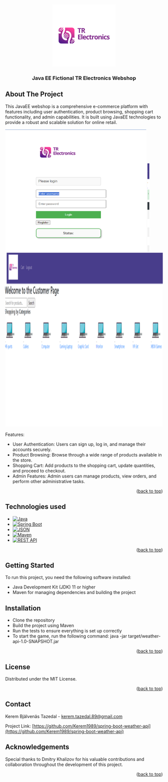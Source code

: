 <!-- Improved compatibility of back to top link: See: https://github.com/othneildrew/Best-README-Template/pull/73 -->
<a name="readme-top"></a>
<!--
*** Thanks for checking out the Best-README-Template. If you have a suggestion
*** that would make this better, please fork the repo and create a pull request
*** or simply open an issue with the tag "enhancement".
*** Don't forget to give the project a star!
*** Thanks again! Now go create something AMAZING! :D
-->



<!-- PROJECT SHIELDS -->
<!--
*** I'm using markdown "reference style" links for readability.
*** Reference links are enclosed in brackets [ ] instead of parentheses ( ).
*** See the bottom of this document for the declaration of the reference variables
*** for contributors-url, forks-url, etc. This is an optional, concise syntax you may use.
*** https://www.markdownguide.org/basic-syntax/#reference-style-links
-->


<!-- PROJECT LOGO -->
<br />
<div align="center">
    <img src="src/main/resources/static/images/TR.png" alt="Logo" width="200" height="200">
  </a>

  <h3 align="center">Java EE Fictional TR Electronics Webshop</h3>
</div>

<!-- ABOUT THE PROJECT -->
## About The Project
This JavaEE webshop is a comprehensive e-commerce platform with features including user authentication, product browsing, shopping cart functionality, and admin capabilities. It is built using JavaEE technologies to provide a robust and scalable solution for online retail.

<div>
    <img src="src/main/resources/static/images/login.png" alt="Logo" width="451" height="392">
        <img src="src/main/resources/static/images/admin.png" alt="Logo" width="6" height="283">

  <div>
    <img src="src/main/resources/static/images/customer.png" alt="Logo" width="1339" height="556">
  </a>


Features:
* User Authentication: Users can sign up, log in, and manage their accounts securely.
* Product Browsing: Browse through a wide range of products available in the store.
* Shopping Cart: Add products to the shopping cart, update quantities, and proceed to checkout.
* Admin Features: Admin users can manage products, view orders, and perform other administrative tasks.

<p align="right">(<a href="#readme-top">back to top</a>)</p>


<!-- TECHNOLOGIES USED -->
## Technologies used
* [![Java][Java.com]][Java-url]
* [![Spring Boot][SpringBoot.com]][SpringBoot-url]
* [![JSON][JSON.com]][JSON-url]
* [![Maven][Maven.com]][Maven-url]
* [![REST API][RestAPI.com]][RestAPI-url]



<p align="right">(<a href="#readme-top">back to top</a>)</p>



<!-- GETTING STARTED -->
## Getting Started

To run this project, you need the following software installed:

* Java Development Kit (JDK) 11 or higher
* Maven for managing dependencies and building the project

## Installation
* Clone the repository
* Build the project using Maven
* Run the tests to ensure everything is set up correctly
* To start the game, run the following command: java -jar target/weather-api-1.0-SNAPSHOT.jar

<p align="right">(<a href="#readme-top">back to top</a>)</p>

<!-- LICENSE -->
## License
Distributed under the MIT License.

<p align="right">(<a href="#readme-top">back to top</a>)</p>

<!-- CONTACT -->
## Contact
Kerem Bjälvenäs Tazedal - kerem.tazedal.89@gmail.com

Project Link: [https://github.com/Kerem1989/spring-boot-weather-api](https://github.com/Kerem1989/spring-boot-weather-api)

<!-- ACKNOWLEDGEMENTS -->
## Acknowledgements

Special thanks to Dmitry Khalizov for his valuable contributions and collaboration throughout the development of this project.


<p align="right">(<a href="#readme-top">back to top</a>)</p>


<!-- MARKDOWN LINKS & IMAGES -->
<!-- https://www.markdownguide.org/basic-syntax/#reference-style-links -->
[contributors-shield]: https://img.shields.io/github/contributors/othneildrew/Best-README-Template.svg?style=for-the-badge
[contributors-url]: https://github.com/othneildrew/Best-README-Template/graphs/contributors
[forks-shield]: https://img.shields.io/github/forks/othneildrew/Best-README-Template.svg?style=for-the-badge
[forks-url]: https://github.com/othneildrew/Best-README-Template/network/members
[stars-shield]: https://img.shields.io/github/stars/othneildrew/Best-README-Template.svg?style=for-the-badge
[stars-url]: https://github.com/othneildrew/Best-README-Template/stargazers
[issues-shield]: https://img.shields.io/github/issues/othneildrew/Best-README-Template.svg?style=for-the-badge
[issues-url]: https://github.com/othneildrew/Best-README-Template/issues
[license-shield]: https://img.shields.io/github/license/othneildrew/Best-README-Template.svg?style=for-the-badge
[license-url]: https://github.com/othneildrew/Best-README-Template/blob/master/LICENSE.txt
[linkedin-shield]: https://img.shields.io/badge/-LinkedIn-black.svg?style=for-the-badge&logo=linkedin&colorB=555
[linkedin-url]: https://linkedin.com/in/othneildrew
[product-screenshot]: images/screenshot.png
[Next.js]: https://img.shields.io/badge/next.js-000000?style=for-the-badge&logo=nextdotjs&logoColor=white
[Next-url]: https://nextjs.org/
[Java.com]: https://img.shields.io/badge/Java-007396?style=for-the-badge&logo=java&logoColor=white
[Java-url]: https://www.java.com
[MySQL.com]: https://img.shields.io/badge/MySQL-4479A1?style=for-the-badge&logo=mysql&logoColor=white
[MySQL-url]: https://www.mysql.com
[JSON.com]: https://img.shields.io/badge/JSON-000000?style=for-the-badge&logo=json&logoColor=white
[JSON-url]: https://www.json.org
[Maven.com]: https://img.shields.io/badge/Maven-C71A36?style=for-the-badge&logo=apache-maven&logoColor=white
[Maven-url]: https://maven.apache.org
[SpringBoot.com]: https://img.shields.io/badge/Spring_Boot-6DB33F?style=for-the-badge&logo=spring-boot&logoColor=white
[SpringBoot-url]: https://spring.io/projects/spring-boot
[RestAPI.com]: https://img.shields.io/badge/REST_API-FF5733?style=for-the-badge&logo=rest&logoColor=white
[RestAPI-url]: https://restfulapi.net


